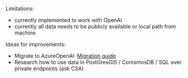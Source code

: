 Limitations:
- currently implemented to work with OpenAI
- currently all data needs to be publicly available or local path from machine

Ideas for improvements:
- Migrate to AzureOpenAI: [Migration guide](https://github.com/openai/openai-python/discussions/742)
- Research how to use data in PostGresGIS / ComsmosDB / SQL over private endpoints (ask CSA)
